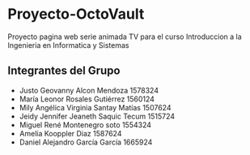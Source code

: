 # Proyecto-OctoVault
 Proyecto pagina web serie animada TV para el curso Introduccion a la Ingenieria en Informatica y Sistemas

 ## Integrantes del Grupo
* Justo Geovanny Alcon Mendoza              1578324
* María Leonor Rosales Gutiérrez            1560124
* Mily Angélica Virginia Santay Matías	    1507624
* Jeidy Jennifer Jeaneth Saquic Tecum 	    1515724
* Miguel René Montenegro soto 	            1554324
* Amelia Kooppler Diaz	                    1587624
* Daniel Alejandro García García	        1665924